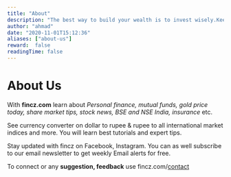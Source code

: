 ```yaml
---
title: "About"
description: "The best way to build your wealth is to invest wisely.Keep up with the latest on Personal Finance with informative blogs on Wealth, Investment, Money Management, Retirement Planning, Tax-Saving and much more."
author: "ahmad"
date: "2020-11-01T15:12:36"
aliases: ["about-us"]
reward:  false
readingTime: false
---
```


About Us
========

With **fincz.com** learn about *Personal finance, mutual funds, gold price today, share market tips, stock news, BSE and NSE India, insurance* etc. 

See currency converter on dollar to rupee & rupee to all international market indices and more. You will learn best tutorials and expert tips.

Stay updated with fincz on Facebook, Instagram. You can as well subscribe to our email newsletter to get weekly Email alerts for free.

To connect or any **suggestion, feedback** use fincz.com/[contact](https://fincz.com/contact)